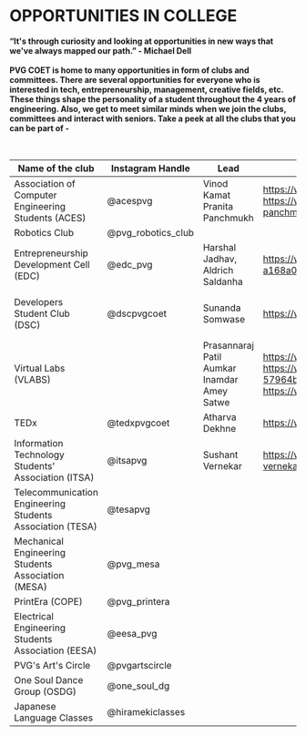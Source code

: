 # OPPORTUNITIES IN COLLEGE <br/>


**“It's through curiosity and looking at opportunities in new ways that we've always mapped our path.” - Michael Dell
<br><br>
PVG COET is home to many opportunities in form of clubs and committees. There are several opportunities for everyone who is interested in tech, entrepreneurship, management, creative fields, etc. These things shape the personality of a student throughout the 4 years of engineering. Also, we get to meet similar minds when we join the clubs, committees and interact with seniors. Take a peek at all the clubs that you can be part of -**<br/> 

<br/> 

| **Name of the club** | **Instagram Handle** | **Lead** | **LinkedIn** | **Website** |
| --------------- | --------------- | --------------- |--------------- | --------------- |
| Association of Computer Engineering Students (ACES) | @acespvg | Vinod Kamat  Pranita Panchmukh | https://www.linkedin.com/in/vinodkamat2607/  https://www.linkedin.com/in/pranita-panchmukh-2444501b6/| https://linktr.ee/acespvgcoet |
| Robotics Club | @pvg_robotics_club | | | 
| Entrepreneurship Development Cell (EDC) | @edc_pvg | Harshal Jadhav, Aldrich Saldanha | https://www.linkedin.com/in/aldrich-saldanha-a168a01b7/ | |
| Developers Student Club (DSC) | @dscpvgcoet | Sunanda Somwase | https://www.linkedin.com/in/sunandasomwase/ |https://dsc.community.dev/pune-vidyarthi-grihas-college-of-engineering-and-technology-pune/ |
| Virtual Labs (VLABS) |  | Prasannaraj Patil Aumkar Inamdar Amey Satwe | https://www.linkedin.com/in/prasannaraj-patil/ https://www.linkedin.com/in/aumkar-inamdar-57964b191/ https://www.linkedin.com/in/amey-satwe/ |http://vlabs.iitb.ac.in/vlab/|
| TEDx | @tedxpvgcoet | Atharva Dekhne | https://www.linkedin.com/in/atharvadhekne/ | tedxpvgcoet.com |
| Information Technology Students' Association (ITSA) |  @itsapvg | Sushant Vernekar | https://www.linkedin.com/in/sushant-vernekar-98a00a181/ | linktr.ee/itsapvg |
| Telecommunication Engineering Students Association (TESA) | @tesapvg | | |  |
| Mechanical Engineering Students Association (MESA) | @pvg_mesa | | | |
| PrintEra (COPE) | @pvg_printera | | | |
| Electrical Engineering Students Association (EESA) | @eesa_pvg | | | |
| PVG's Art's Circle | @pvgartscircle | | | |
| One Soul Dance Group (OSDG) | @one_soul_dg | | | |
| Japanese Language Classes | @hiramekiclasses | | | hirameki.co.in/resources |



<br/>

